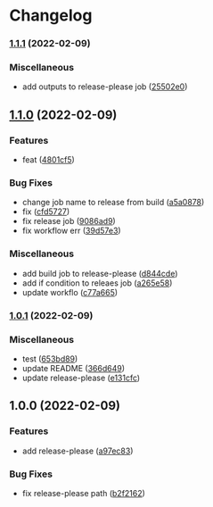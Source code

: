 # Changelog

### [1.1.1](https://github.com/nyuta01/trunk-based-demo/compare/v1.1.0...v1.1.1) (2022-02-09)


### Miscellaneous

* add outputs to release-please job ([25502e0](https://github.com/nyuta01/trunk-based-demo/commit/25502e0e78c76a5f62061eae9a9daed0f1146b02))

## [1.1.0](https://github.com/nyuta01/trunk-based-demo/compare/v1.0.1...v1.1.0) (2022-02-09)


### Features

* feat ([4801cf5](https://github.com/nyuta01/trunk-based-demo/commit/4801cf5631556b5f3f257464b588f28a79392280))


### Bug Fixes

* change job name to release from build ([a5a0878](https://github.com/nyuta01/trunk-based-demo/commit/a5a0878a34ff75800618a68b772cbf78d264e5f2))
* fix ([cfd5727](https://github.com/nyuta01/trunk-based-demo/commit/cfd57270628d5bb6f7bb07d0b749b04f746ff971))
* fix release job ([9086ad9](https://github.com/nyuta01/trunk-based-demo/commit/9086ad940f8aa3c74bf06bd2fef1eb6ad8a6b66c))
* fix workflow err ([39d57e3](https://github.com/nyuta01/trunk-based-demo/commit/39d57e36d5960710d585036a362ec169e3dcb8cf))


### Miscellaneous

* add build job to release-please ([d844cde](https://github.com/nyuta01/trunk-based-demo/commit/d844cde76d90730830a5d36f8c69287745f76292))
* add if condition to releaes job ([a265e58](https://github.com/nyuta01/trunk-based-demo/commit/a265e5868d90a406d7735c83a1c88d29ed2572df))
* update workflo ([c77a665](https://github.com/nyuta01/trunk-based-demo/commit/c77a665e7ed70dc110d1ffb649e500497932661c))

### [1.0.1](https://github.com/nyuta01/trunk-based-demo/compare/v1.0.0...v1.0.1) (2022-02-09)


### Miscellaneous

* test ([653bd89](https://github.com/nyuta01/trunk-based-demo/commit/653bd891fcbd7897e3bffc984818ebc11e08245a))
* update README ([366d649](https://github.com/nyuta01/trunk-based-demo/commit/366d649a1b4a69d5c9a870602d3be9f59776f406))
* update release-please ([e131cfc](https://github.com/nyuta01/trunk-based-demo/commit/e131cfc77819c92c8de0e13dd1a93a13e5d08fce))

## 1.0.0 (2022-02-09)


### Features

* add release-please ([a97ec83](https://github.com/nyuta01/trunk-based-demo/commit/a97ec83fb735b1716e6251a148f02f216e42e0ec))


### Bug Fixes

* fix release-please path ([b2f2162](https://github.com/nyuta01/trunk-based-demo/commit/b2f216211226d0c19f6698489c160c52f6700129))
